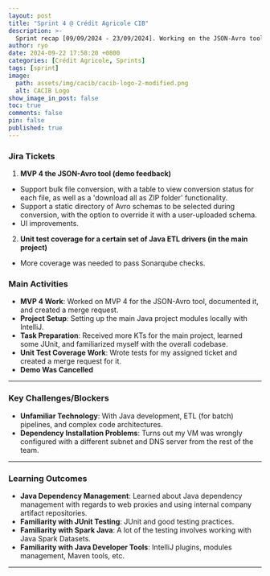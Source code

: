 ```yaml
---
layout: post
title: "Sprint 4 @ Crédit Agricole CIB"
description: >-
  Sprint recap [09/09/2024 - 23/09/2024]. Working on the JSON-Avro tool's frontend and backend, as well as starting work on the main project.
author: ryo
date: 2024-09-22 17:58:20 +0800
categories: [Crédit Agricole, Sprints]
tags: [sprint]
image:
  path: assets/img/cacib/cacib-logo-2-modified.png
  alt: CACIB Logo
show_image_in_post: false
toc: true
comments: false
pin: false
published: true
---
```


### Jira Tickets

1. **MVP 4 the JSON-Avro tool (demo feedback)**
  - Support bulk file conversion, with a table to view conversion status for each file, as well as a 'download all as ZIP folder' functionality.
  - Support a static directory of Avro schemas to be selected during conversion, with the option to override it with a user-uploaded schema.
  - UI improvements.

2. **Unit test coverage for a certain set of Java ETL drivers (in the main project)**
  - More coverage was needed to pass Sonarqube checks.

### Main Activities

- **MVP 4 Work**: Worked on MVP 4 for the JSON-Avro tool, documented it, and created a merge request.
- **Project Setup**: Setting up the main Java project modules locally with IntelliJ.
- **Task Preparation**: Received more KTs for the main project, learned some JUnit, and familiarized myself with the overall codebase.
- **Unit Test Coverage Work**: Wrote tests for my assigned ticket and created a merge request for it.
- **Demo Was Cancelled**

---

### Key Challenges/Blockers

- **Unfamiliar Technology**: With Java development, ETL (for batch) pipelines, and complex code architectures.
- **Dependency Installation Problems**: Turns out my VM was wrongly configured with a different subnet and DNS server from the rest of the team.

---

### Learning Outcomes

- **Java Dependency Management**: Learned about Java dependency management with regards to web proxies and using internal company artifact repositories.
- **Familiarity with JUnit Testing**: JUnit and good testing practices.
- **Familiarity with Spark Java**: A lot of the testing involves working with Java Spark Datasets.
- **Familiarity with Java Developer Tools**: IntelliJ plugins, modules management, Maven tools, etc.

---
